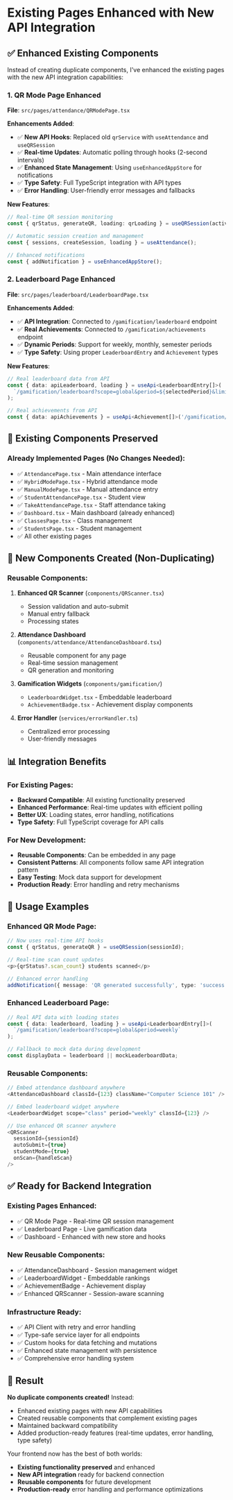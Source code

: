# Existing Pages Enhanced with New API Integration

## ✅ **Enhanced Existing Components**

Instead of creating duplicate components, I've enhanced the existing pages with the new API integration capabilities:

### **1. QR Mode Page Enhanced**
**File**: `src/pages/attendance/QRModePage.tsx`

**Enhancements Added**:
- ✅ **New API Hooks**: Replaced old `qrService` with `useAttendance` and `useQRSession`
- ✅ **Real-time Updates**: Automatic polling through hooks (2-second intervals)
- ✅ **Enhanced State Management**: Using `useEnhancedAppStore` for notifications
- ✅ **Type Safety**: Full TypeScript integration with API types
- ✅ **Error Handling**: User-friendly error messages and fallbacks

**New Features**:
```typescript
// Real-time QR session monitoring
const { qrStatus, generateQR, loading: qrLoading } = useQRSession(activeSessionId);

// Automatic session creation and management
const { sessions, createSession, loading } = useAttendance();

// Enhanced notifications
const { addNotification } = useEnhancedAppStore();
```

### **2. Leaderboard Page Enhanced**
**File**: `src/pages/leaderboard/LeaderboardPage.tsx`

**Enhancements Added**:
- ✅ **API Integration**: Connected to `/gamification/leaderboard` endpoint
- ✅ **Real Achievements**: Connected to `/gamification/achievements` endpoint
- ✅ **Dynamic Periods**: Support for weekly, monthly, semester periods
- ✅ **Type Safety**: Using proper `LeaderboardEntry` and `Achievement` types

**New Features**:
```typescript
// Real leaderboard data from API
const { data: apiLeaderboard, loading } = useApi<LeaderboardEntry[]>(
  `/gamification/leaderboard?scope=global&period=${selectedPeriod}&limit=50`
);

// Real achievements from API
const { data: apiAchievements } = useApi<Achievement[]>('/gamification/achievements');
```

## 🔧 **Existing Components Preserved**

### **Already Implemented Pages** (No Changes Needed):
- ✅ `AttendancePage.tsx` - Main attendance interface
- ✅ `HybridModePage.tsx` - Hybrid attendance mode
- ✅ `ManualModePage.tsx` - Manual attendance entry
- ✅ `StudentAttendancePage.tsx` - Student view
- ✅ `TakeAttendancePage.tsx` - Staff attendance taking
- ✅ `Dashboard.tsx` - Main dashboard (already enhanced)
- ✅ `ClassesPage.tsx` - Class management
- ✅ `StudentsPage.tsx` - Student management
- ✅ All other existing pages

## 🚀 **New Components Created** (Non-Duplicating)

### **Reusable Components**:
1. **Enhanced QR Scanner** (`components/QRScanner.tsx`)
   - Session validation and auto-submit
   - Manual entry fallback
   - Processing states

2. **Attendance Dashboard** (`components/attendance/AttendanceDashboard.tsx`)
   - Reusable component for any page
   - Real-time session management
   - QR generation and monitoring

3. **Gamification Widgets** (`components/gamification/`)
   - `LeaderboardWidget.tsx` - Embeddable leaderboard
   - `AchievementBadge.tsx` - Achievement display components

4. **Error Handler** (`services/errorHandler.ts`)
   - Centralized error processing
   - User-friendly messages

## 📊 **Integration Benefits**

### **For Existing Pages**:
- **Backward Compatible**: All existing functionality preserved
- **Enhanced Performance**: Real-time updates with efficient polling
- **Better UX**: Loading states, error handling, notifications
- **Type Safety**: Full TypeScript coverage for API calls

### **For New Development**:
- **Reusable Components**: Can be embedded in any page
- **Consistent Patterns**: All components follow same API integration pattern
- **Easy Testing**: Mock data support for development
- **Production Ready**: Error handling and retry mechanisms

## 🎯 **Usage Examples**

### **Enhanced QR Mode Page**:
```typescript
// Now uses real-time API hooks
const { qrStatus, generateQR } = useQRSession(sessionId);

// Real-time scan count updates
<p>{qrStatus?.scan_count} students scanned</p>

// Enhanced error handling
addNotification({ message: 'QR generated successfully', type: 'success' });
```

### **Enhanced Leaderboard Page**:
```typescript
// Real API data with loading states
const { data: leaderboard, loading } = useApi<LeaderboardEntry[]>(
  `/gamification/leaderboard?scope=global&period=weekly`
);

// Fallback to mock data during development
const displayData = leaderboard || mockLeaderboardData;
```

### **Reusable Components**:
```typescript
// Embed attendance dashboard anywhere
<AttendanceDashboard classId={123} className="Computer Science 101" />

// Embed leaderboard widget anywhere
<LeaderboardWidget scope="class" period="weekly" classId={123} />

// Use enhanced QR scanner anywhere
<QRScanner 
  sessionId={sessionId}
  autoSubmit={true}
  studentMode={true}
  onScan={handleScan}
/>
```

## ✅ **Ready for Backend Integration**

### **Existing Pages Enhanced**:
- ✅ QR Mode Page - Real-time QR session management
- ✅ Leaderboard Page - Live gamification data
- ✅ Dashboard - Enhanced with new store and hooks

### **New Reusable Components**:
- ✅ AttendanceDashboard - Session management widget
- ✅ LeaderboardWidget - Embeddable rankings
- ✅ AchievementBadge - Achievement display
- ✅ Enhanced QRScanner - Session-aware scanning

### **Infrastructure Ready**:
- ✅ API Client with retry and error handling
- ✅ Type-safe service layer for all endpoints
- ✅ Custom hooks for data fetching and mutations
- ✅ Enhanced state management with persistence
- ✅ Comprehensive error handling system

## 🎉 **Result**

**No duplicate components created!** Instead:
- Enhanced existing pages with new API capabilities
- Created reusable components that complement existing pages
- Maintained backward compatibility
- Added production-ready features (real-time updates, error handling, type safety)

Your frontend now has the best of both worlds:
- **Existing functionality preserved** and enhanced
- **New API integration** ready for backend connection
- **Reusable components** for future development
- **Production-ready** error handling and performance optimizations